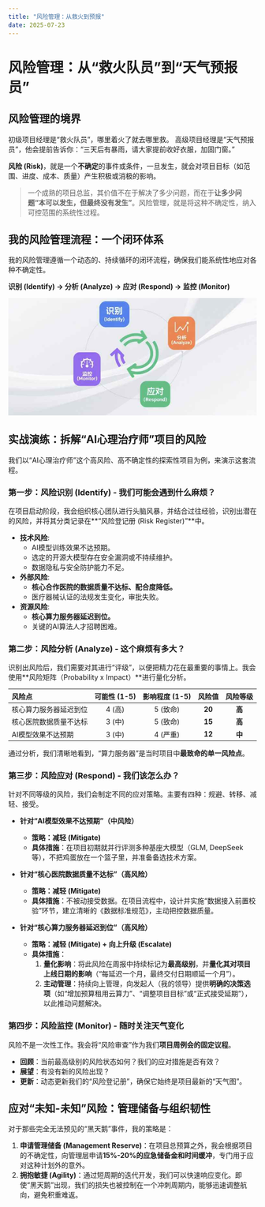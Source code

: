 ```yaml
---
title: "风险管理：从救火到预报"
date: 2025-07-23
---
```


# 风险管理：从“救火队员”到“天气预报员”

## 风险管理的境界

初级项目经理是“救火队员”，哪里着火了就去哪里救。
高级项目经理是“天气预报员”，他会提前告诉你：“三天后有暴雨，请大家提前收好衣服，加固门窗。”

**风险 (Risk)**，就是一个**不确定**的事件或条件，一旦发生，就会对项目目标（如范围、进度、成本、质量）产生积极或消极的影响。

> 一个成熟的项目总监，其价值不在于解决了多少问题，而在于**让多少问题“本可以发生，但最终没有发生”**。风险管理，就是将这种不确定性，纳入可控范围的系统性过程。

## 我的风险管理流程：一个闭环体系

我的风险管理遵循一个动态的、持续循环的闭环流程，确保我们能系统性地应对各种不确定性。

**识别 (Identify) -> 分析 (Analyze) -> 应对 (Respond) -> 监控 (Monitor)**

![风险管理流程](../../../png/风险管理流程图.png)

## 实战演练：拆解“AI心理治疗师”项目的风险

我们以“AI心理治疗师”这个高风险、高不确定性的探索性项目为例，来演示这套流程。

### 第一步：风险识别 (Identify) - 我们可能会遇到什么麻烦？

在项目启动阶段，我会组织核心团队进行头脑风暴，并结合过往经验，识别出潜在的风险，并将其分类记录在**“风险登记册 (Risk Register)”**中。

* **技术风险**:
    * AI模型训练效果不达预期。
    * 选定的开源大模型存在安全漏洞或不持续维护。
    * 数据隐私与安全防护能力不足。
* **外部风险**:
    * **核心合作医院的数据质量不达标、配合度降低。**
    * 医疗器械认证的法规发生变化，审批失败。
* **资源风险**:
    * **核心算力服务器延迟到位。**
    * 关键的AI算法人才招聘困难。

### 第二步：风险分析 (Analyze) - 这个麻烦有多大？

识别出风险后，我们需要对其进行“评级”，以便把精力花在最重要的事情上。我会使用**风险矩阵（Probability x Impact）**进行量化分析。

| 风险点 | 可能性 (1-5) | 影响程度 (1-5) | 风险值 | 风险等级 |
| :--- | :---: | :---: | :---: | :---: |
| 核心算力服务器延迟到位 | 4 (高) | 5 (致命) | **20** | **高** |
| 核心医院数据质量不达标 | 3 (中) | 5 (致命) | **15** | **高** |
| AI模型效果不达预期 | 3 (中) | 4 (严重) | **12** | **中** |

通过分析，我们清晰地看到，“算力服务器”是当时项目中**最致命的单一风险点**。

### 第三步：风险应对 (Respond) - 我们该怎么办？

针对不同等级的风险，我们会制定不同的应对策略。主要有四种：规避、转移、减轻、接受。

* **针对“AI模型效果不达预期”（中风险）**
    * **策略：减轻 (Mitigate)**
    * **具体措施**：在项目初期就并行评测多种基座大模型（GLM, DeepSeek等），不把鸡蛋放在一个篮子里，并准备备选技术方案。

* **针对“核心医院数据质量不达标”（高风险）**
    * **策略：减轻 (Mitigate)**
    * **具体措施**：不被动接受数据。在项目流程中，设计并实施“数据接入前置校验”环节，建立清晰的《数据标准规范》，主动把控数据质量。

* **针对“核心算力服务器延迟到位”（高风险）**
    * **策略：减轻 (Mitigate) + 向上升级 (Escalate)**
    * **具体措施**：
        1.  **量化影响**：将此风险在周报中持续标记为**最高级别**，并**量化其对项目上线日期的影响**（“每延迟一个月，最终交付日期顺延一个月”）。
        2.  **主动管理**：持续向上管理，向发起人（我的领导）提供**明确的决策选项**（如“增加预算租用云算力”、“调整项目目标”或“正式接受延期”），以此推动问题解决。

### 第四步：风险监控 (Monitor) - 随时关注天气变化

风险不是一次性工作。我会将“风险审查”作为我们**项目周例会的固定议程**。
* **回顾**：当前最高级别的风险状态如何？我们的应对措施是否有效？
* **展望**：有没有新的风险出现？
* **更新**：动态更新我们的“风险登记册”，确保它始终是项目最新的“天气图”。

## 应对“未知-未知”风险：管理储备与组织韧性

对于那些完全无法预见的“黑天鹅”事件，我的策略是：
1.  **申请管理储备 (Management Reserve)**：在项目总预算之外，我会根据项目的不确定性，向管理层申请**15%-20%的应急储备金和时间缓冲**，专门用于应对这种计划外的意外。
2.  **拥抱敏捷 (Agility)**：通过短周期的迭代开发，我们可以快速响应变化。即使“黑天鹅”出现，我们的损失也被控制在一个冲刺周期内，能够迅速调整航向，避免积重难返。